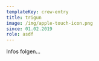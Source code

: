 ```yaml
---
templateKey: crew-entry
title: trigun
image: /img/apple-touch-icon.png
since: 01.02.2019
role: asdf
---
```

Infos folgen...
